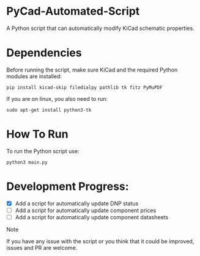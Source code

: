 # PyCad-Automated-Script
A Python script that can automatically modify KiCad schematic properties. 

# Dependencies
Before running the script, make sure KiCad and the required Python modules are installed:
```
pip install kicad-skip filedialpy pathlib tk fitz PyMuPDF
```
If you are on linux, you also need to run:
```
sudo apt-get install python3-tk
```

# How To Run
To run the Python script use:
```
python3 main.py
```

# Development Progress:
- [x] Add a script for automatically update DNP status
- [ ] Add a script for automatically update component prices
- [ ] Add a script for automatically update component datasheets

>[!NOTE]
>If you have any issue with the script or you think that it could be improved, issues and PR are welcome.

